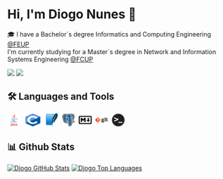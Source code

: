 # Hi, I'm Diogo Nunes 👋

🎓 I have a Bachelor´s degree Informatics and Computing Engineering [@FEUP](https://sigarra.up.pt/feup/pt/web_page.inicial)<br>
   I'm currently studying for a Master´s degree in Network and Information Systems Engineering [@FCUP](https://sigarra.up.pt/fcup/en/web_page.Inicial) 


<a href="mailto:diogoffn@gmail.com" target="_blank"><img src="https://img.shields.io/badge/Email-diogoffn@gmail.com-teal?style=for-the-badge&color=98bad5&logo=gmail"></a>
<a href="https://www.linkedin.com/in/diogo-nunes-3b7666296/" target="_blank"><img src="https://img.shields.io/badge/LinkedIn-Diogo%20Nunes-teal?style=for-the-badge&color=98bad5&logo=linkedin"></a>

## :hammer_and_wrench: Languages and Tools

<img src="https://github.com/devicons/devicon/blob/master/icons/java/java-original-wordmark.svg" title="Java" alt="Java" width="30" height="30">&nbsp;
<img src="https://github.com/devicons/devicon/blob/master/icons/c/c-original.svg" title="C" alt="C" height="30" width="40">&nbsp;
<img src="https://github.com/devicons/devicon/blob/master/icons/sqlite/sqlite-original.svg" title="sqlite" alt="sqlite" width="30" height="30">&nbsp;
<img src="https://github.com/devicons/devicon/blob/master/icons/postgresql/postgresql-original.svg" title="Postgres" alt="Postgresql" height="30" width="30">&nbsp;
<img src="https://github.com/devicons/devicon/blob/master/icons/markdown/markdown-original.svg" title="Markdown" alt="Markdown" width="30" height="30">&nbsp;
<img src="https://github.com/devicons/devicon/blob/master/icons/git/git-original-wordmark.svg" title="Git" alt="Git" width="30" height="30">&nbsp;
<img src="https://raw.githubusercontent.com/github/explore/80688e429a7d4ef2fca1e82350fe8e3517d3494d/topics/terminal/terminal.png" title="Terminal" alt="Terminal" height="30" width="30">

## :bar_chart: Github Stats

 <a href="https://github.com/ICWeiner"><img align="center" height="180em" alt="Diogo GitHub Stats" src="https://github-readme-stats-sigma-five.vercel.app/api?username=ICWeiner&theme=dark&count_private=true&show_icons=true"></a>
 <a href="https://github.com/ICWeiner"><img align="center" height="180em" alt="Diogo Top Languages" src="https://github-readme-stats-sigma-seven.vercel.app/api/top-langs/?username=ICWeiner&layout=compact&theme=dark&langs_count=7"></a>   

<!--
**ICWeiner/ICWeiner** is a ✨ _special_ ✨ repository because its `README.md` (this file) appears on your GitHub profile.


- 🔭 I’m currently working on ...
- 🌱 I’m currently learning ...
- 👯 I’m looking to collaborate on ...
- 🤔 I’m looking for help with ...
- 💬 Ask me about ...
- 📫 How to reach me: ...
- 😄 Pronouns: ...
- ⚡ Fun fact: ...
-->

